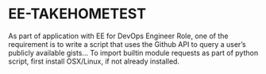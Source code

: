 # EE-TAKEHOMETEST
As part of application with EE for DevOps Engineer Role, one of the requirement is to write a script that uses the Github API to query a user’s publicly available gists...
To import builtin module requests as part of python script, first install OSX/Linux, if not already installed.
